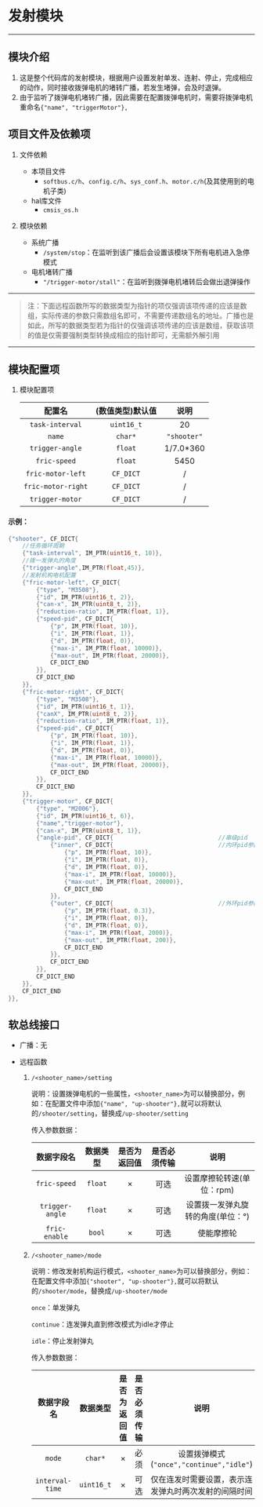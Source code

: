# 发射模块

---

## 模块介绍

1. 这是整个代码库的发射模块，根据用户设置发射单发、连射、停止，完成相应的动作，同时接收拨弹电机的堵转广播，若发生堵弹，会及时退弹。
2. 由于监听了拨弹电机堵转广播，因此需要在配置拨弹电机时，需要将拨弹电机重命名`{"name", "triggerMotor"},`


## 项目文件及依赖项

1. 文件依赖
   
    - 本项目文件
      	- `softbus.c/h`、`config.c/h`、`sys_conf.h`、`motor.c/h`(及其使用到的电机子类)
    - hal库文件 
        - `cmsis_os.h`

2. 模块依赖

    - 系统广播
        - `/system/stop`：在监听到该广播后会设置该模块下所有电机进入急停模式
    - 电机堵转广播
        - `"/trigger-motor/stall"`：在监听到拨弹电机堵转后会做出退弹操作

---

> 注：下面远程函数所写的数据类型为指针的项仅强调该项传递的应该是数组，实际传递的参数只需数组名即可，不需要传递数组名的地址。广播也是如此，所写的数据类型若为指针的仅强调该项传递的应该是数组，获取该项的值是仅需要强制类型转换成相应的指针即可，无需额外解引用

---

## 模块配置项

1. 模块配置项
    
    | 配置名 | (数值类型)默认值 | 说明 |
    | :---: | :---: | :---: |
    | `task-interval`    | `uint16_t` | 20 | 任务执行间隔  |
	| `name`             | `char*`   | `"shooter"` | 如果需要重命名模块则配置该项  |
	| `trigger-angle`    | `float`   | 1/7.0*360 | 拨一发弹丸的角度 |
	| `fric-speed`       | `float`   | 5450      | 初始弹速 |
	| `fric-motor-left`  | `CF_DICT` | / | 左摩擦轮电机配置信息[>>>](../../tools/motor/README.md/#模块配置项)  |
	| `fric-motor-right` | `CF_DICT` | / | 右摩擦轮电机配置信息[>>>](../../tools/motor/README.md/#模块配置项)  |
	| `trigger-motor`    | `CF_DICT` | / | 拨弹电机配置信息[>>>](../../tools/motor/README.md/#模块配置项)  |

#### 示例：

```c
{"shooter", CF_DICT{
	//任务循环周期
	{"task-interval", IM_PTR(uint16_t, 10)},
	//拨一发弹丸的角度
	{"trigger-angle",IM_PTR(float,45)},
	//发射机构电机配置
	{"fric-motor-left", CF_DICT{
		{"type", "M3508"},
		{"id", IM_PTR(uint16_t, 2)},
		{"can-x", IM_PTR(uint8_t, 2)},
		{"reduction-ratio", IM_PTR(float, 1)},
		{"speed-pid", CF_DICT{
			{"p", IM_PTR(float, 10)},
			{"i", IM_PTR(float, 1)},
			{"d", IM_PTR(float, 0)},
			{"max-i", IM_PTR(float, 10000)},
			{"max-out", IM_PTR(float, 20000)},
			CF_DICT_END
		}},
		CF_DICT_END
	}},		
	{"fric-motor-right", CF_DICT{
		{"type", "M3508"},
		{"id", IM_PTR(uint16_t, 1)},
		{"canX", IM_PTR(uint8_t, 2)},
		{"reduction-ratio", IM_PTR(float, 1)},
		{"speed-pid", CF_DICT{
			{"p", IM_PTR(float, 10)},
			{"i", IM_PTR(float, 1)},
			{"d", IM_PTR(float, 0)},
			{"max-i", IM_PTR(float, 10000)},
			{"max-out", IM_PTR(float, 20000)},
			CF_DICT_END
		}},
		CF_DICT_END
	}},	
	{"trigger-motor", CF_DICT{
		{"type", "M2006"},
		{"id", IM_PTR(uint16_t, 6)},
		{"name","trigger-motor"},
		{"can-x", IM_PTR(uint8_t, 1)},
		{"angle-pid", CF_DICT{								//串级pid
			{"inner", CF_DICT{								//内环pid参数设置
				{"p", IM_PTR(float, 10)},
				{"i", IM_PTR(float, 0)},
				{"d", IM_PTR(float, 0)},
				{"max-i", IM_PTR(float, 10000)},
				{"max-out", IM_PTR(float, 20000)},
				CF_DICT_END
			}},
			{"outer", CF_DICT{								//外环pid参数设置
				{"p", IM_PTR(float, 0.3)},
				{"i", IM_PTR(float, 0)},
				{"d", IM_PTR(float, 0)},
				{"max-i", IM_PTR(float, 2000)},
				{"max-out", IM_PTR(float, 200)},
				CF_DICT_END
			}},
			CF_DICT_END
		}},
		CF_DICT_END
	}},	
	CF_DICT_END		
}},
```

## 软总线接口

- 广播：无

- 远程函数
  
    1. `/<shooter_name>/setting`

        说明：设置拨弹电机的一些属性，`<shooter_name>`为可以替换部分，例如：在配置文件中添加`{"name", "up-shooter"},`就可以将默认的`/shooter/setting`，替换成`/up-shooter/setting`

        传入参数数据：

        | 数据字段名 | 数据类型 | 是否为返回值 | 是否必须传输 | 说明 |
        | :---: | :---: | :---: | :---: | :---: |
        | `fric-speed`    | `float` | × | 可选 | 设置摩擦轮转速(单位：rpm) |
        | `trigger-angle` | `float` | × | 可选 | 设置拨一发弹丸旋转的角度(单位：°) |
        | `fric-enable`   | `bool`  | × | 可选 | 使能摩擦轮 |
    
    2. `/<shooter_name>/mode`

        说明：修改发射机构运行模式，`<shooter_name>`为可以替换部分，例如：在配置文件中添加`{"shooter", "up-shooter"},`就可以将默认的`/shooter/mode`，替换成`/up-shooter/mode`

		`once`：单发弹丸 

		`continue`：连发弹丸直到修改模式为idle才停止
		
		`idle`：停止发射弹丸

        传入参数数据：

        | 数据字段名 | 数据类型 | 是否为返回值 | 是否必须传输 | 说明 |
        | :---: | :---: | :---: | :---: | :---: |
        | `mode`         | `char*`    | × | 必须 | 设置拨弹模式(`"once","continue","idle"`) |
        | `interval-time` | `uint16_t` | × | 可选 | 仅在连发时需要设置，表示连发弹丸时两次发射的间隔时间 |
